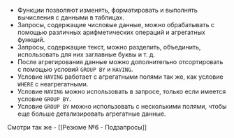 
-  Функции позволяют изменять, форматировать и выполнять вычисления с данными в таблицах.
-  Запросы, содержащие числовые данные, можно обрабатывать с помощью различных арифметических операций и агрегатных функций.
-  Запросы, содержащие текст, можно разделить, объединить, использовать для них заглавные буквы и т. д.
-  После агрегирования данные можно дополнительно отсортировать с помощью условий `GROUP BY` и `HAVING`.
-  Условие `HAVING` работает с агрегатными полями так же, как условие `WHERE` с неагрегатными.
-  Условие `HAVING` можно использовать в запросе, только если имеется условие `GROUP BY`.
-  Условие `GROUP BY` можно использовать с несколькими полями, чтобы еще больше детализировать агрегатные данные.

Смотри так же - [[Резюме №6 - Подзапросы]]
